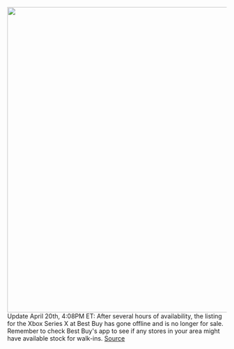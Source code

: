 <img src='https://cdn.vox-cdn.com/thumbor/W5k6WL5rjTnDZVjqHt783_PRHIo=/0x0:2040x1360/1200x800/filters:focal(857x517:1183x843)/cdn.vox-cdn.com/uploads/chorus_image/image/70771812/vpavic_4275_20201030_0082.0.jpg' width='700px' /><br/>
Update April 20th, 4:08PM ET: After several hours of availability, the listing for the Xbox Series X at Best Buy has gone offline and is no longer for sale. Remember to check Best Buy's app to see if any stores in your area might have available stock for walk-ins.
<a href='https://www.theverge.com/2022/4/20/22946437/microsoft-xbox-series-x-console-restock-availability-check'> Source <a/>